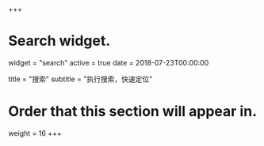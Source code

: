 +++
# Search widget.
widget = "search"
active = true
date = 2018-07-23T00:00:00

title = "搜索"
subtitle = "执行搜索，快速定位"

# Order that this section will appear in.
weight = 16
+++
